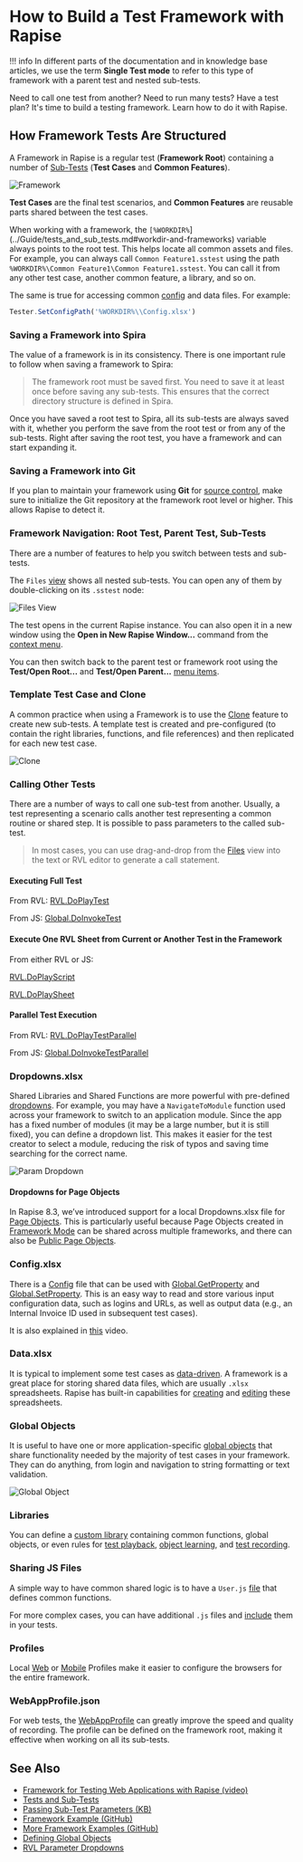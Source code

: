 # How to Build a Test Framework with Rapise

!!! info
    In different parts of the documentation and in knowledge base articles, we use the term **Single Test mode** to refer to this type of framework with a parent test and nested sub-tests.

Need to call one test from another? Need to run many tests? Have a test plan? It's time to build a testing framework. Learn how to do it with Rapise.

## How Framework Tests Are Structured

A Framework in Rapise is a regular test (**Framework Root**) containing a number of [Sub-Tests](../Guide/tests_and_sub_tests.md) (**Test Cases** and **Common Features**).

![Framework](../Guide/img/framework_overview.png)

**Test Cases** are the final test scenarios, and **Common Features** are reusable parts shared between the test cases.

When working with a framework, the `[%WORKDIR%`](../Guide/tests_and_sub_tests.md#workdir-and-frameworks) variable always points to the root test. This helps locate all common assets and files. For example, you can always call `Common Feature1.sstest` using the path `%WORKDIR%\Common Feature1\Common Feature1.sstest`. You can call it from any other test case, another common feature, a library, and so on.

The same is true for accessing common [config](../Libraries/Global.md#SetConfigPath) and data files. For example:

```javascript
Tester.SetConfigPath('%WORKDIR%\\Config.xlsx')
```

### Saving a Framework into Spira

The value of a framework is in its consistency. There is one important rule to follow when saving a framework to Spira:

> The framework root must be saved first. You need to save it at least once before saving any sub-tests. This ensures that the correct directory structure is defined in Spira.

Once you have saved a root test to Spira, all its sub-tests are always saved with it, whether you perform the save from the root test or from any of the sub-tests. Right after saving the root test, you have a framework and can start expanding it.

### Saving a Framework into Git

If you plan to maintain your framework using **Git** for [source control](../Guide/git_integration.md), make sure to initialize the Git repository at the framework root level or higher. This allows Rapise to detect it.

### Framework Navigation: Root Test, Parent Test, Sub-Tests

There are a number of features to help you switch between tests and sub-tests.

The `Files` [view](../Guide/test_files_dialog.md) shows all nested sub-tests. You can open any of them by double-clicking on its `.sstest` node:

![Files View](../Guide/img/framework_filesview.png)

The test opens in the current Rapise instance. You can also open it in a new window using the **Open in New Rapise Window...** command from the [context menu](../Guide/tests_and_sub_tests.md#sub-test-context-menu).

You can then switch back to the parent test or framework root using the **Test/Open Root...** and **Test/Open Parent...** [menu items](../Guide/menu_and_toolbars.md#test).

### Template Test Case and Clone

A common practice when using a Framework is to use the [Clone](../Guide/tests_and_sub_tests.md#sub-test-context-menu) feature to create new sub-tests. A template test is created and pre-configured (to contain the right libraries, functions, and file references) and then replicated for each new test case.

![Clone](../Guide/img/framework_template_clone.png)

### Calling Other Tests

There are a number of ways to call one sub-test from another. Usually, a test representing a scenario calls another test representing a common routine or shared step. It is possible to pass parameters to the called sub-test.

> In most cases, you can use drag-and-drop from the [Files](../Guide/test_files_dialog.md) view into the text or RVL editor to generate a call statement.

#### Executing Full Test

From RVL:
[RVL.DoPlayTest](../Libraries/RVL.md#doplaytest)

From JS:
[Global.DoInvokeTest](../Libraries/Global.md#DoInvokeTest)

#### Execute One RVL Sheet from Current or Another Test in the Framework

From either RVL or JS:

[RVL.DoPlayScript](../Libraries/RVL.md#doplayscript)

[RVL.DoPlaySheet](../Libraries/RVL.md#doplaysheet)

#### Parallel Test Execution

From RVL:
[RVL.DoPlayTestParallel](../Libraries/RVL.md#doplaytestparallel)

From JS:
[Global.DoInvokeTestParallel](../Libraries/Global.md#doinvoketestparallel)

### Dropdowns.xlsx

Shared Libraries and Shared Functions are more powerful with pre-defined [dropdowns](../Guide/rvl_editor.md#param-dropdowns). For example, you may have a `NavigateToModule` function used across your framework to switch to an application module. Since the app has a fixed number of modules (it may be a large number, but it is still fixed), you can define a dropdown list. This makes it easier for the test creator to select a module, reducing the risk of typos and saving time searching for the correct name.

![Param Dropdown](../Guide/img/framework_dropdowns.png)

#### Dropdowns for Page Objects

In Rapise 8.3, we’ve introduced support for a local Dropdowns.xlsx file for [Page Objects](../Guide/Frameworks/pageobjects.md). This is particularly useful because Page Objects created in [Framework Mode](../Guide/Frameworks/frameworks.md) can be shared across multiple frameworks, and there can also be [Public Page Objects](../Guide/Frameworks/pageobjects.md#public-page-objects).

### Config.xlsx

There is a [Config](../Libraries/Global.md#SetConfigPath) file that can be used with [Global.GetProperty](../Libraries/Global.md#getproperty) and [Global.SetProperty](../Libraries/Global.md#setproperty). This is an easy way to read and store various input configuration data, such as logins and URLs, as well as output data (e.g., an Internal Invoice ID used in subsequent test cases).

It is also explained in [this](https://youtu.be/GDbRA2WyQfQ?list=PL1GncVUgF5nsawBrTNYbBY-eUnccO5YZj&t=534) video.

### Data.xlsx

It is typical to implement some test cases as [data-driven](../Intro/ddt.md). A framework is a great place for storing shared data files, which are usually `.xlsx` spreadsheets. Rapise has built-in capabilities for [creating](../Guide/test_files_dialog.md#context-menu-folder) and [editing](../Guide/spreadsheet_editor.md) these spreadsheets.

### Global Objects

It is useful to have one or more application-specific [global objects](../Guide/global_objects.md) that share functionality needed by the majority of test cases in your framework. They can do anything, from login and navigation to string formatting or text validation.

![Global Object](../Guide/img/framework_global_object.png)

### Libraries

You can define a [custom library](../Guide/custom_libraries.md) containing common functions, global objects, or even rules for [test playback](../Guide/playback.md), [object learning](../Guide/object_learning.md), and [test recording](../Guide/recording.md).

### Sharing JS Files

A simple way to have common shared logic is to have a `User.js` [file](../Guide/defining_functions.md#in-userjs) that defines common functions.

For more complex cases, you can have additional `.js` files and [include](https://www.inflectra.com/Support/KnowledgeBase/KB308.aspx) them in your tests.

### Profiles

Local [Web](../Guide/browser_settings.md#local-browser-profiles) or [Mobile](../Guide/mobile_settings_dialog.md#local-mobile-profiles) Profiles make it easier to configure the browsers for the entire framework.

### WebAppProfile.json

For web tests, the [WebAppProfile](../Guide/web_app_profile.md) can greatly improve the speed and quality of recording. The profile can be defined on the framework root, making it effective when working on all its sub-tests.

## See Also

- [Framework for Testing Web Applications with Rapise (video)](https://youtu.be/zROIrQs8tP0)
- [Tests and Sub-Tests](../Guide/tests_and_sub_tests.md)
- [Passing Sub-Test Parameters (KB)](https://www.inflectra.com/Support/KnowledgeBase/KB501.aspx)
- [Framework Example (GitHub)](https://github.com/Inflectra/rapise-framework-examples/tree/master/SpiraFriendlyWithRvlAndUserLib)
- [More Framework Examples (GitHub)](https://github.com/Inflectra/rapise-framework-examples)
- [Defining Global Objects](../Guide/global_objects.md)
- [RVL Parameter Dropdowns](../Guide/rvl_editor.md#param-dropdowns)